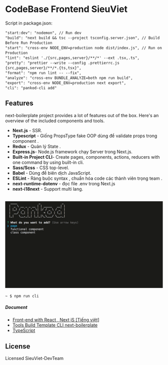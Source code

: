 # CodeBase Frontend SieuViet

Script in package.json:

    "start:dev": "nodemon", // Run dev
    "build": "next build && tsc --project tsconfig.server.json", // Build Before Run Production
    "start": "cross-env NODE_ENV=production node dist/index.js", // Run on Production 
    "lint": "eslint './{src,pages,server}/**/*' --ext .tsx,.ts",
    "pretty": "prettier --write --config .prettierrc.js {src,pages,server}/**/*.{ts,tsx}",
    "format": "npm run lint -- --fix",
    "analyze": "cross-env BUNDLE_ANALYZE=both npm run build",
    "export": "cross-env NODE_ENV=production next export",
    "cli": "pankod-cli add"

## Features


next-boilerplate project provides a lot of features out of the box. Here's an overview of the included components and tools.

* **Next.js** - SSR.
* **Typescript** - Giống PropsType fake OOP dùng để validate props trong component .
* **Redux** - Quản lý State .
* **Express.js**- Node.js framework chạy Server trong Next.js.
* **Built-in Project CLI**- Create pages, components, actions, reducers with one command by using built-in cli.
* **Sass/Scss** - CSS top-level.
* **Babel** -  Dùng để biên dịch JavaScript.
* **ESLint** - Ràng buộc syntax , chuẩn hóa code các thành viên trọng team .
* **next-runtime-dotenv** - đọc file .env trong Next.js
* **next-i18next** - Support multi lang.

<br/>
<div>
 <img width="600" src="./boilerplate-cli.gif" >
</div>

    ~ $ npm run cli

##### Document
* [Front-end with React , Next jS [Tiếng việt]](https://github.com/nguyenvanhoang26041994/dev-experiences/blob/master/front-end/front-end-fast.md)
* [Tools Build Template CLI next-boilerplate ](https://github.com/pankod/next-boilerplate)
* [TypeScript](https://codetheworld.io/xay-dung-ung-dung-bang-react-su-dung-typescript.html)
## License

Licensed SieuViet-DevTeam
